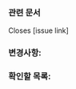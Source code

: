 ### 관련 문서
<!--노션, Figma, 이슈 링크-->
<!--Closes 뒤에 본 PR을 머지하면 close할 issue number를 적어주세요.-->

Closes [issue link]

### 변경사항:
<!--중요 커밋은 링크로 연결해서 추가-->

### 확인할 목록:
<!--리뷰어에게 부탁할 확인 목록 및 테스트 방법을 작성-->
